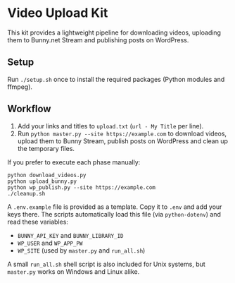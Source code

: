 # Video Upload Kit

This kit provides a lightweight pipeline for downloading videos, uploading them
 to Bunny.net Stream and publishing posts on WordPress.

## Setup
Run `./setup.sh` once to install the required packages (Python modules and
ffmpeg).

## Workflow
1. Add your links and titles to `upload.txt` (`url - My Title` per line).
2. Run `python master.py --site https://example.com` to download videos,
   upload them to Bunny Stream, publish posts on WordPress and clean up the
   temporary files.

If you prefer to execute each phase manually:

```
python download_videos.py
python upload_bunny.py
python wp_publish.py --site https://example.com
./cleanup.sh
```

A `.env.example` file is provided as a template. Copy it to `.env` and add your
keys there. The scripts automatically load this file (via `python-dotenv`) and
read these variables:
- `BUNNY_API_KEY` and `BUNNY_LIBRARY_ID`
- `WP_USER` and `WP_APP_PW`
- `WP_SITE` (used by `master.py` and `run_all.sh`)

A small `run_all.sh` shell script is also included for Unix systems, but
`master.py` works on Windows and Linux alike.
